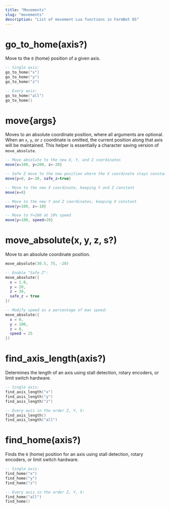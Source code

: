 ```yaml
---
title: "Movements"
slug: "movements"
description: "List of movement Lua functions in FarmBot OS"
---
```


# go_to_home(axis?)

Move to the `0` (home) position of a given axis.

```lua
-- Single axis:
go_to_home("x")
go_to_home("y")
go_to_home("z")

-- Every axis:
go_to_home("all")
go_to_home()
```

# move{args}

Moves to an absolute coordinate position, where all arguments are optional. When an `x`, `y`, or `z` coordinate is omitted, the current position along that axis will be maintained. This helper is essentially a character saving version of `move_absolute`.

```lua
-- Move absolute to the new X, Y, and Z coordinates
move{x=100, y=200, z=-20}

-- Safe Z move to the new position where the X coordinate stays constant
move{y=0, z=-20, safe_z=true}

-- Move to the new X coordinate, keeping Y and Z constant
move{x=0}

-- Move to the new Y and Z coordinates, keeping X constant
move{y=100, z=-10}

-- Move to Y=100 at 10% speed
move{y=100, speed=10}
```

# move_absolute(x, y, z, s?)

Move to an absolute coordinate position.

```lua
move_absolute(30.5, 75, -20)

-- Enable "Safe Z":
move_absolute({
  x = 1.0,
  y = 20,
  z = 30,
  safe_z = true
})

-- Modify speed as a percentage of max speed:
move_absolute({
  x = 0,
  y = 100,
  z = 0,
  speed = 25
})
```

# find_axis_length(axis?)

Determines the length of an axis using stall detection, rotary encoders, or limit switch hardware.

```lua
-- Single axis:
find_axis_length("x")
find_axis_length("y")
find_axis_length("z")

-- Every axis in the order Z, Y, X:
find_axis_length()
find_axis_length("all")
```

# find_home(axis?)

Finds the `0` (home) position for an axis using stall detection, rotary encoders, or limit switch hardware.

```lua
-- Single axis:
find_home("x")
find_home("y")
find_home("z")

-- Every axis in the order Z, Y, X:
find_home("all")
find_home()
```